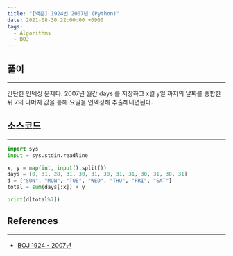 ```yaml
---
title: "[백준] 1924번 2007년 (Python)"
date: 2021-08-30 22:00:00 +0900
tags:
  - Algorithms
  - BOJ
---
```


## 풀이

---

간단한 인덱싱 문제다. 2007년 월간 days 를 저장하고 x월 y일 까지의 날짜를 종합한 뒤 7의 나머지 값을 통해 요일을 인덱싱해 추출해내면된다.

## 소스코드

---

```python
import sys
input = sys.stdin.readline

x, y = map(int, input().split())
days = [0, 31, 28, 31, 30, 31, 30, 31, 31, 30, 31, 30, 31]
d = ["SUN", "MON", "TUE", "WED", "THU", "FRI", "SAT"]
total = sum(days[:x]) + y

print(d[total%7])
```

## References

---

- [BOJ 1924 - 2007년](https://www.acmicpc.net/problem/1924)
